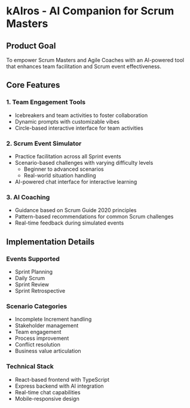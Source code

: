 
# kAIros - AI Companion for Scrum Masters

## Product Goal
To empower Scrum Masters and Agile Coaches with an AI-powered tool that enhances team facilitation and Scrum event effectiveness.

## Core Features

### 1. Team Engagement Tools
- Icebreakers and team activities to foster collaboration
- Dynamic prompts with customizable vibes
- Circle-based interactive interface for team activities

### 2. Scrum Event Simulator
- Practice facilitation across all Sprint events
- Scenario-based challenges with varying difficulty levels
  - Beginner to advanced scenarios
  - Real-world situation handling
- AI-powered chat interface for interactive learning

### 3. AI Coaching
- Guidance based on Scrum Guide 2020 principles
- Pattern-based recommendations for common Scrum challenges
- Real-time feedback during simulated events

## Implementation Details

### Events Supported
- Sprint Planning
- Daily Scrum
- Sprint Review
- Sprint Retrospective

### Scenario Categories
- Incomplete Increment handling
- Stakeholder management
- Team engagement
- Process improvement
- Conflict resolution
- Business value articulation

### Technical Stack
- React-based frontend with TypeScript
- Express backend with AI integration
- Real-time chat capabilities
- Mobile-responsive design
